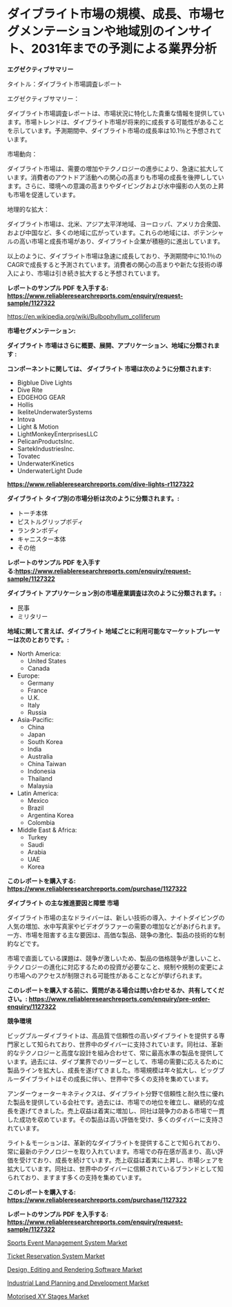 <p><h1>ダイブライト市場の規模、成長、市場セグメンテーションや地域別のインサイト、2031年までの予測による業界分析</h1></p><p><strong>エグゼクティブサマリー</strong></p>
<p><p>タイトル：ダイブライト市場調査レポート</p><p>エグゼクティブサマリー：</p><p>ダイブライト市場調査レポートは、市場状況に特化した貴重な情報を提供しています。市場トレンドは、ダイブライト市場が将来的に成長する可能性があることを示しています。予測期間中、ダイブライト市場の成長率は10.1％と予想されています。</p><p>市場動向：</p><p>ダイブライト市場は、需要の増加やテクノロジーの進歩により、急速に拡大しています。消費者のアウトドア活動への関心の高まりも市場の成長を後押ししています。さらに、環境への意識の高まりやダイビングおよび水中撮影の人気の上昇も市場を促進しています。</p><p>地理的な拡大：</p><p>ダイブライト市場は、北米、アジア太平洋地域、ヨーロッパ、アメリカ合衆国、および中国など、多くの地域に広がっています。これらの地域には、ポテンシャルの高い市場と成長市場があり、ダイブライト企業が積極的に進出しています。</p><p>以上のように、ダイブライト市場は急速に成長しており、予測期間中に10.1％のCAGRで成長すると予測されています。消費者の関心の高まりや新たな技術の導入により、市場は引き続き拡大すると予想されています。</p></p>
<p><strong>レポートのサンプル PDF を入手する: <a href="https://www.reliableresearchreports.com/enquiry/request-sample/1127322">https://www.reliableresearchreports.com/enquiry/request-sample/1127322</a></strong></p>
<p><a href="https://en.wikipedia.org/wiki/Bulbophyllum_colliferum">https://en.wikipedia.org/wiki/Bulbophyllum_colliferum</a></p>
<p><strong>市場セグメンテーション:</strong></p>
<p><strong> ダイブライト 市場はさらに概要、展開、アプリケーション、地域に分類されます :</strong></p>
<p><strong>コンポーネントに関しては、 ダイブライト 市場は次のように分類されます:</strong></p>
<p><ul><li>Bigblue Dive Lights</li><li>Dive Rite</li><li>EDGEHOG GEAR</li><li>Hollis</li><li>IkeliteUnderwaterSystems</li><li>Intova</li><li>Light & Motion</li><li>LightMonkeyEnterprisesLLC</li><li>PelicanProductsInc.</li><li>SartekIndustriesInc.</li><li>Tovatec</li><li>UnderwaterKinetics</li><li>UnderwaterLight Dude</li></ul></p>
<p><strong><a href="https://www.reliableresearchreports.com/dive-lights-r1127322">https://www.reliableresearchreports.com/dive-lights-r1127322</a></strong></p>
<p><strong> ダイブライト タイプ別の市場分析は次のように分類されます。:</strong></p>
<p><ul><li>トーチ本体</li><li>ピストルグリップボディ</li><li>ランタンボディ</li><li>キャニスター本体</li><li>その他</li></ul></p>
<p><strong>レポートのサンプル PDF を入手する:<a href="https://www.reliableresearchreports.com/enquiry/request-sample/1127322">https://www.reliableresearchreports.com/enquiry/request-sample/1127322</a></strong></p>
<p><strong> ダイブライト アプリケーション別の市場産業調査は次のように分類されます。:</strong></p>
<p><ul><li>民事</li><li>ミリタリー</li></ul></p>
<p><strong>地域に関して言えば、ダイブライト 地域ごとに利用可能なマーケットプレーヤーは次のとおりです。:</strong></p>
<p><ul>
    <li>
        North America:
        <ul>
            <li>United States</li>
            <li>Canada</li>
        </ul>
    </li>
    <li>
        Europe:
        <ul>
            <li>Germany</li>
            <li>France</li>
            <li>U.K.</li>
            <li>Italy</li>
            <li>Russia</li>
        </ul>
    </li>
    <li>
        Asia-Pacific:
        <ul>
            <li>China</li>
            <li>Japan</li>
            <li>South Korea</li>
            <li>India</li>
            <li>Australia</li>
            <li>China Taiwan</li>
            <li>Indonesia</li>
            <li>Thailand</li>
            <li>Malaysia</li>
        </ul>
    </li>
    <li>
        Latin America:
        <ul>
            <li>Mexico</li>
            <li>Brazil</li>
            <li>Argentina Korea</li>
            <li>Colombia</li>
        </ul>
    </li>
    <li>
        Middle East & Africa:
        <ul>
            <li>Turkey</li>
            <li>Saudi</li>
            <li>Arabia</li>
            <li>UAE</li>
            <li>Korea</li>
        </ul>
    </li>
    </ul></p>
<p><strong>このレポートを購入する: <a href="https://www.reliableresearchreports.com/purchase/1127322">https://www.reliableresearchreports.com/purchase/1127322</a></strong></p>
<p><strong>ダイブライト の主な推進要因と障壁 市場</strong></p>
<p><p>ダイブライト市場の主なドライバーは、新しい技術の導入、ナイトダイビングの人気の増加、水中写真家やビデオグラファーの需要の増加などがあげられます。一方、市場を阻害する主な要因は、高価な製品、競争の激化、製品の技術的な制約などです。</p><p>市場で直面している課題は、競争が激しいため、製品の価格競争が激しいこと、テクノロジーの進化に対応するための投資が必要なこと、規制や規制の変更により市場へのアクセスが制限される可能性があることなどが挙げられます。</p></p>
<p><strong>このレポートを購入する前に、質問がある場合は問い合わせるか、共有してください。: <a href="https://www.reliableresearchreports.com/enquiry/pre-order-enquiry/1127322">https://www.reliableresearchreports.com/enquiry/pre-order-enquiry/1127322</a></strong></p>
<p><strong>競争環境</strong></p>
<p><p>ビッグブルーダイブライトは、高品質で信頼性の高いダイブライトを提供する専門家として知られており、世界中のダイバーに支持されています。同社は、革新的なテクノロジーと高度な設計を組み合わせて、常に最高水準の製品を提供しています。過去には、ダイブ業界でのリーダーとして、市場の需要に応えるために製品ラインを拡大し、成長を遂げてきました。市場規模は年々拡大し、ビッグブルーダイブライトはその成長に伴い、世界中で多くの支持を集めています。</p><p>アンダーウォーターキネティクスは、ダイブライト分野で信頼性と耐久性に優れた製品を提供している会社です。過去には、市場での地位を確立し、継続的な成長を遂げてきました。売上収益は着実に増加し、同社は競争力のある市場で一貫した成功を収めています。その製品は高い評価を受け、多くのダイバーに支持されています。</p><p>ライト＆モーションは、革新的なダイブライトを提供することで知られており、常に最新のテクノロジーを取り入れています。市場での存在感が高まり、高い評価を受けており、成長を続けています。売上収益は着実に上昇し、市場シェアを拡大しています。同社は、世界中のダイバーに信頼されているブランドとして知られており、ますます多くの支持を集めています。</p></p>
<p><strong>このレポートを購入する: <a href="https://www.reliableresearchreports.com/purchase/1127322">https://www.reliableresearchreports.com/purchase/1127322</a></strong></p>
<p><strong>レポートのサンプル PDF を入手する: <a href="https://www.reliableresearchreports.com/enquiry/request-sample/1127322">https://www.reliableresearchreports.com/enquiry/request-sample/1127322</a></strong><strong></strong></p>
<p><p><a href="https://github.com/NorbertYates/Market-Research-Report-List-6/blob/main/sports-event-management-system-market.md">Sports Event Management System Market</a></p><p><a href="https://github.com/prosalinda88/Market-Research-Report-List-5/blob/main/ticket-reservation-system-market.md">Ticket Reservation System Market</a></p><p><a href="https://www.linkedin.com/pulse/deep-dive-design-editing-rendering-software-market-itstrends-ktzle">Design, Editing and Rendering Software Market</a></p><p><a href="https://www.linkedin.com/pulse/global-industrial-land-planning-development-market-7yf4c">Industrial Land Planning and Development Market</a></p><p><a href="https://issuu.com/reportprime-2/docs/motorised-xy-stages-market-size-2030.pptx">Motorised XY Stages Market</a></p></p>